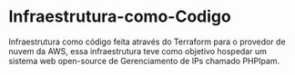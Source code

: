 # Infraestrutura-como-Codigo
Infraestrutura como código feita através do Terraform para o provedor de nuvem da AWS, essa infraestrutura teve como objetivo hospedar um sistema web open-source de Gerenciamento de IPs chamado PHPIpam.
